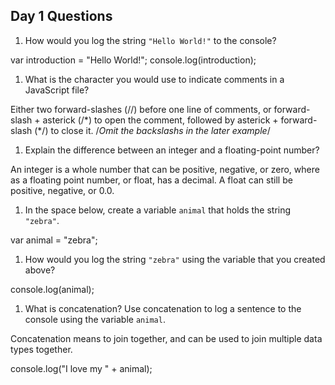 ## Day 1 Questions

1. How would you log the string `"Hello World!"` to the console?

var introduction = "Hello World!";
console.log(introduction);

1. What is the character you would use to indicate comments in a JavaScript file?

Either two forward-slashes (//) before one line of comments, or forward-slash + asterick (/\*) to open the comment, followed by asterick + forward-slash (\*/) to close it.
/*Omit the backslashs in the later example*/

1. Explain the difference between an integer and a floating-point number?

An integer is a whole number that can be positive, negative, or zero, where as a floating point number, or float, has a decimal. A float can still be positive, negative, or 0.0.

1. In the space below, create a variable `animal` that holds the string `"zebra"`.

var animal = "zebra";

1. How would you log the string `"zebra"` using the variable that you created above?

console.log(animal);

1. What is concatenation? Use concatenation to log a sentence to the console using the variable `animal`.

Concatenation means to join together, and can be used to join multiple data types together.

console.log("I love my " + animal);

